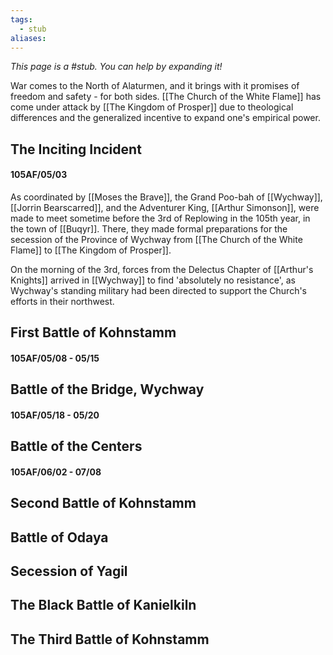 ```yaml
---
tags:
  - stub
aliases:
---
```


*This page is a #stub. You can help by expanding it!*

War comes to the North of Alaturmen, and it brings with it promises of freedom and safety - for both sides. [[The Church of the White Flame]] has come under attack by [[The Kingdom of Prosper]] due to theological differences and the generalized incentive to expand one's empirical power.

## The Inciting Incident
#### 105AF/05/03
As coordinated by [[Moses the Brave]], the Grand Poo-bah of [[Wychway]], [[Jorrin Bearscarred]], and the Adventurer King, [[Arthur Simonson]], were made to meet sometime before the 3rd of Replowing in the 105th year, in the town of [[Buqyr]]. There, they made formal preparations for the secession  of the Province of Wychway from [[The Church of the White Flame]] to [[The Kingdom of Prosper]].

On the morning of the 3rd, forces from the Delectus Chapter of [[Arthur's Knights]] arrived in [[Wychway]] to find 'absolutely no resistance', as Wychway's standing military had been directed to support the Church's efforts in their northwest.

## First Battle of Kohnstamm
#### 105AF/05/08 - 05/15

## Battle of the Bridge, Wychway
#### 105AF/05/18 - 05/20

## Battle of the Centers
#### 105AF/06/02 - 07/08

## Second Battle of Kohnstamm
## Battle of Odaya
## Secession of Yagil
## The Black Battle of Kanielkiln
## The Third Battle of Kohnstamm


